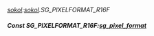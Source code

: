 _[sokol](../../modules/sokol/sokol-module.md):[sokol](../../modules/sokol/sokol-module.md).SG\_PIXELFORMAT\_R16F_
##### Const SG\_PIXELFORMAT\_R16F:[sg_pixel_format](../../modules/sokol/sokol-sg_pixel_format.md)
